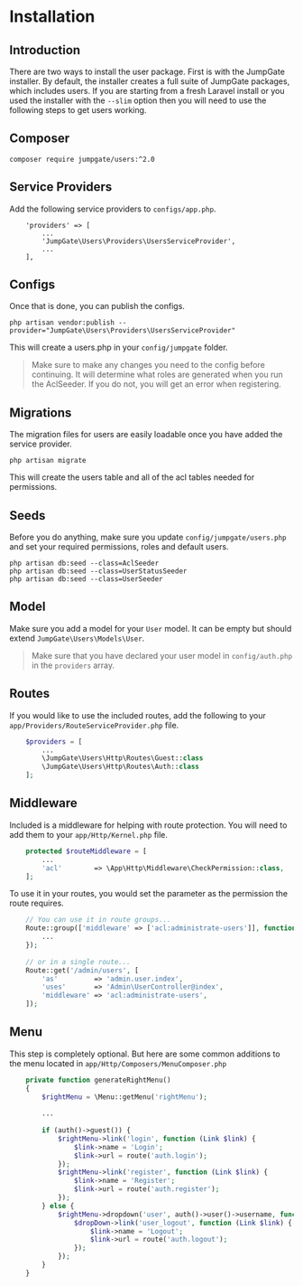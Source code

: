 # Installation

## Introduction
There are two ways to install the user package.  First is with the JumpGate installer.  By default, the installer creates
a full suite of JumpGate packages, which includes users.  If you are starting from a fresh Laravel install or you used 
the installer with the `--slim` option then you will need to use the following steps to get users working.

## Composer
`composer require jumpgate/users:^2.0`

## Service Providers
Add the following service providers to ``configs/app.php``.

```
    'providers' => [
        ...
        'JumpGate\Users\Providers\UsersServiceProvider',
        ...
    ],
```

## Configs
Once that is done, you can publish the configs.

`php artisan vendor:publish --provider="JumpGate\Users\Providers\UsersServiceProvider"`

This will create a users.php in your `config/jumpgate` folder.

> Make sure to make any changes you need to the config before continuing.  It will determine what roles are
generated when you run the AclSeeder.  If you do not, you will get an error when registering.

## Migrations
The migration files for users are easily loadable once you have added the service provider.

`php artisan migrate`

This will create the users table and all of the acl tables needed for permissions.

## Seeds
Before you do anything, make sure you update `config/jumpgate/users.php` and set your required permissions, roles and 
default users.

```
php artisan db:seed --class=AclSeeder
php artisan db:seed --class=UserStatusSeeder
php artisan db:seed --class=UserSeeder
```

## Model
Make sure you add a model for your `User` model.  It can be empty but should extend `JumpGate\Users\Models\User`.

> Make sure that you have declared your user model in `config/auth.php` in the `providers` array.

## Routes
If you would like to use the included routes, add the following to your `app/Providers/RouteServiceProvider.php` file.

```php
    $providers = [
        ...
        \JumpGate\Users\Http\Routes\Guest::class
        \JumpGate\Users\Http\Routes\Auth::class
    ];
```

## Middleware
Included is a middleware for helping with route protection.  You will need to add them to your ``app/Http/Kernel.php``
file.

```php
    protected $routeMiddleware = [
        ...
        'acl'        => \App\Http\Middleware\CheckPermission::class,
    ];
```

To use it in your routes, you would set the parameter as the permission the route requires.

```php
    // You can use it in route groups...
    Route::group(['middleware' => ['acl:administrate-users']], function () {
        ...
    });
    
    // or in a single route...    
    Route::get('/admin/users', [
        'as'         => 'admin.user.index',
        'uses'       => 'Admin\UserController@index',
        'middleware' => 'acl:administrate-users',
    ]);
```

## Menu
This step is completely optional.  But here are some common additions to the menu located in `app/Http/Composers/MenuComposer.php`

```php
    private function generateRightMenu()
    {
        $rightMenu = \Menu::getMenu('rightMenu');
        
        ...
        
        if (auth()->guest()) {
            $rightMenu->link('login', function (Link $link) {
                $link->name = 'Login';
                $link->url = route('auth.login');
            });
            $rightMenu->link('register', function (Link $link) {
                $link->name = 'Register';
                $link->url = route('auth.register');
            });
        } else {
            $rightMenu->dropdown('user', auth()->user()->username, function (DropDown $dropDown) {
                $dropDown->link('user_logout', function (Link $link) {
                    $link->name = 'Logout';
                    $link->url = route('auth.logout');
                });
            });
        }
    }
```
